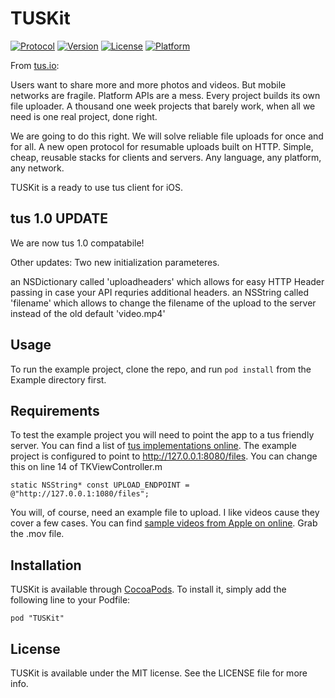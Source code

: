 # TUSKit

[![Protocol](http://img.shields.io/badge/tus_protocol-v0.2.2-blue.svg?style=flat)](http://tus.io/protocols/resumable-upload.html)
[![Version](https://img.shields.io/cocoapods/v/TUSKit.svg?style=flat)](http://cocoadocs.org/docsets/TUSKit)
[![License](https://img.shields.io/cocoapods/l/TUSKit.svg?style=flat)](http://cocoadocs.org/docsets/TUSKit)
[![Platform](https://img.shields.io/cocoapods/p/TUSKit.svg?style=flat)](http://cocoadocs.org/docsets/TUSKit)

From [tus.io](http://tus.io):

  Users want to share more and more photos and videos. But mobile networks are fragile. Platform APIs are a mess. Every project builds its own file uploader. A thousand one week projects that barely work, when all we need is one real project, done right.

  We are going to do this right. We will solve reliable file uploads for once and for all. A new open protocol for resumable uploads built on HTTP. Simple, cheap, reusable stacks for clients and servers. Any language, any platform, any network.

TUSKit is a ready to use tus client for iOS.

## tus 1.0 UPDATE
We are now tus 1.0 compatabile! 

Other updates:
Two new initialization parameteres.

an NSDictionary called 'uploadheaders' which allows for easy HTTP Header passing in case your API requries additional headers.
an NSString called 'filename' which allows to change the filename of the upload to the server instead of the old default 'video.mp4'



## Usage

To run the example project, clone the repo, and run `pod install` from the Example directory first.

## Requirements

To test the example project you will need to point the app to a tus friendly server. You can find
a list of [tus implementations online](http://tus.io/implementations.html). The example project is
configured to point to http://127.0.0.1:8080/files. You can change this on line 14 of TKViewController.m

    static NSString* const UPLOAD_ENDPOINT = @"http://127.0.0.1:1080/files";

You will, of course, need an example file to upload. I like videos cause they cover a few cases. You can find
[sample videos from Apple on online](http://support.apple.com/kb/HT1425). Grab the .mov file.

## Installation

TUSKit is available through [CocoaPods](http://cocoapods.org). To install
it, simply add the following line to your Podfile:

    pod "TUSKit"

## License

TUSKit is available under the MIT license. See the LICENSE file for more info.

